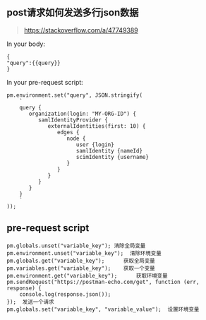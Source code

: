 

## post请求如何发送多行json数据

> https://stackoverflow.com/a/47749389

In your body:
```
{
"query":{{query}}
}
```
In your pre-request script:
```
pm.environment.set("query", JSON.stringify(
    `
    query {
       organization(login: "MY-ORG-ID") {
          samlIdentityProvider {
             externalIdentities(first: 10) {
                edges {
                   node {
                      user {login}
                      samlIdentity {nameId}
                      scimIdentity {username}
                   }
                }
             }
          }
       }
    }
    `
));
```

## pre-request script
```
pm.globals.unset("variable_key"); 清除全局变量
pm.environment.unset("variable_key");  清除环境变量
pm.globals.get("variable_key");      获取全局变量
pm.variables.get("variable_key");    获取一个变量
pm.environment.get("variable_key");      获取环境变量
pm.sendRequest("https://postman-echo.com/get", function (err, response) {
    console.log(response.json());
});  发送一个请求
pm.globals.set("variable_key", "variable_value");  设置环境变量
```

